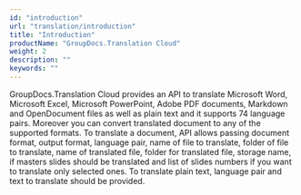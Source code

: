 ```yaml
---
id: "introduction"
url: "translation/introduction"
title: "Introduction"
productName: "GroupDocs.Translation Cloud"
weight: 2
description: ""
keywords: ""
---
```


GroupDocs.Translation Cloud provides an API to translate Microsoft Word, Microsoft Excel, Microsoft PowerPoint, Adobe PDF documents, Markdown and OpenDocument files as well as plain text and it supports 74 language pairs. Moreover you can convert translated document to any of the supported formats. To translate a document, API allows passing document format, output format, language pair, name of file to translate, folder of file to translate, name of translated file, folder for translated file, storage name, if masters slides should be translated and list of slides numbers if you want to translate only selected ones. To translate plain text, language pair and text to translate should be provided.